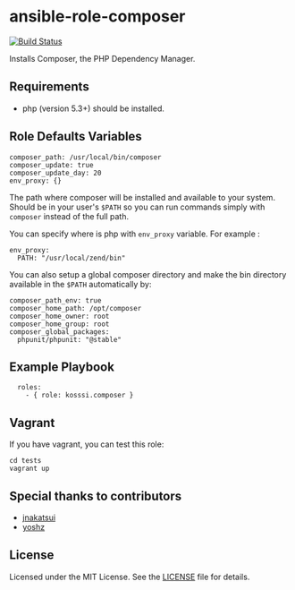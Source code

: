 # ansible-role-composer

[![Build Status](https://travis-ci.org/kosssi/ansible-role-composer.svg?branch=master)](https://travis-ci.org/kosssi/ansible-role-composer)

Installs Composer, the PHP Dependency Manager.

## Requirements

- php (version 5.3+) should be installed.

## Role Defaults Variables

    composer_path: /usr/local/bin/composer
    composer_update: true
    composer_update_day: 20
    env_proxy: {}

The path where composer will be installed and available to your system. Should be in your user's `$PATH` so you can run
commands simply with `composer` instead of the full path.

You can specify where is php with `env_proxy` variable. For example :

    env_proxy:
      PATH: "/usr/local/zend/bin"

You can also setup a global composer directory and make the bin directory available in the `$PATH` automatically by:
 
    composer_path_env: true
    composer_home_path: /opt/composer
    composer_home_owner: root
    composer_home_group: root
    composer_global_packages:
      phpunit/phpunit: "@stable"

## Example Playbook

      roles:
        - { role: kosssi.composer }

## Vagrant

If you have vagrant, you can test this role:

    cd tests
    vagrant up

## Special thanks to contributors

* [jnakatsui](https://github.com/jnakatsui)
* [yoshz](https://github.com/yoshz)

## License

Licensed under the MIT License. See the [LICENSE](LICENSE) file for details.
